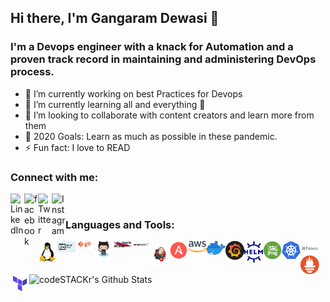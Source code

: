 ## Hi there, I'm Gangaram Dewasi 👋

### I'm a Devops engineer with a knack for Automation and a proven track record in maintaining and administering DevOps process.
- 🔭 I’m currently working on best Practices for Devops
- 🌱 I’m currently learning all and everything 🤣
- 👯 I’m looking to collaborate with content creators and learn more from them
- 🥅 2020 Goals: Learn as much as possible in these pandemic. 
- ⚡ Fun fact: I love to READ 

### Connect with me:

[<img align="left" alt="LinkedIn" width="22px" src="https://cdn.jsdelivr.net/npm/simple-icons@v3/icons/linkedin.svg" />][linkedin]
[<img align="left" alt="facebook" width="22px" src="https://cdn.jsdelivr.net/npm/simple-icons@3.3.0/icons/facebook.svg" />][facebook]
[<img align="left" alt="Twitter" width="22px" src="https://cdn.jsdelivr.net/npm/simple-icons@v3/icons/twitter.svg" />][twitter]
[<img align="left" alt="Instagram" width="22px" src="https://cdn.jsdelivr.net/npm/simple-icons@v3/icons/instagram.svg" />][instagram]

<br />

### Languages and Tools:


[<img align="left" alt="Unix" width="30px" src="https://raw.githubusercontent.com/GangaramD/GangaramD/master/Tools_icons/linux.png" />][unix_shell_playlist]
[<img align="left" alt="Unix" width="30px" src="https://raw.githubusercontent.com/GangaramD/GangaramD/master/Tools_icons/shell.jpg" />][unix_shell_playlist]
[<img align="left" alt="Unix" width="30px" src="https://raw.githubusercontent.com/GangaramD/GangaramD/master/Tools_icons/git.png" />][interview]
[<img align="left" alt="Unix" width="30px" src="https://raw.githubusercontent.com/GangaramD/GangaramD/master/Tools_icons/github.png" />][endtoend]
[<img align="left" alt="Unix" width="30px" src="https://raw.githubusercontent.com/GangaramD/GangaramD/master/Tools_icons/maven.jpg" />][maven]
[<img align="left" alt="Unix" width="30px" src="https://raw.githubusercontent.com/GangaramD/GangaramD/master/Tools_icons/sonarqube.png" />][endtoend]
[<img align="left" alt="Unix" width="30px" src="https://raw.githubusercontent.com/GangaramD/GangaramD/master/Tools_icons/jenkins.png" />][jenkins]
[<img align="left" alt="Unix" width="30px" src="https://raw.githubusercontent.com/GangaramD/GangaramD/master/Tools_icons/Ansible.png" />][ansible]
[<img align="left" alt="Unix" width="30px" src="https://raw.githubusercontent.com/GangaramD/GangaramD/master/Tools_icons/aws.png" />][endtoend]
[<img align="left" alt="Unix" width="30px" src="https://raw.githubusercontent.com/GangaramD/GangaramD/master/Tools_icons/docker.png" />][dockerplaylist]
[<img align="left" alt="Unix" width="30px" src="https://raw.githubusercontent.com/GangaramD/GangaramD/master/Tools_icons/grafana.png" />][endtoend]
[<img align="left" alt="Unix" width="30px" src="https://raw.githubusercontent.com/GangaramD/GangaramD/master/Tools_icons/helm.png" />][helm]
[<img align="left" alt="Unix" width="30px" src="https://raw.githubusercontent.com/GangaramD/GangaramD/master/Tools_icons/jfrog.png" />][endtoend]
[<img align="left" alt="Unix" width="30px" src="https://raw.githubusercontent.com/GangaramD/GangaramD/master/Tools_icons/kubernetes.png" />][kubernetesplaylist]
[<img align="left" alt="Unix" width="30px" src="https://raw.githubusercontent.com/GangaramD/GangaramD/master/Tools_icons/nexus.png" />][kubernetesplaylist]
[<img align="left" alt="Unix" width="30px" src="https://raw.githubusercontent.com/GangaramD/GangaramD/master/Tools_icons/prometheus.png" />][prometheus]
[<img align="left" alt="Unix" width="30px" src="https://raw.githubusercontent.com/GangaramD/GangaramD/master/Tools_icons/teraform.png" />][kubernetesplaylist]


<br />
<br />



<img align="left" alt="codeSTACKr's Github Stats" src="https://github-readme-stats.vercel.app/api?username=GangaramD&show_icons=true&hide_border=true" />

[facebook]: https://www.facebook.com/ram.dewasi
[twitter]: https://twitter.com/Gangaram136
[instagram]: https://www.instagram.com/ram_dewasi/
[linkedin]: https://www.linkedin.com/in/gangaram-dewasi-93970410b/
[unix_shell_playlist]: https://www.youtube.com/watch?v=IxApf1YtkJU&list=PLLYW3zEOaqlIwDc-5GnP74PUIo0nrnYgg
[dockerplaylist]: https://www.youtube.com/watch?v=GOJ5ICKyzoA&list=PLLYW3zEOaqlKjN4o2FyD7lQGD1i0rzKgF
[kubernetesplaylist]: https://www.youtube.com/watch?v=OiOjZjtXsnY&list=PLLYW3zEOaqlLrc4VGtUuInis1N30e3PIm
[prometheus]: https://www.youtube.com/watch?v=hEa_QbFlNnM&list=PLLYW3zEOaqlKhRCWqFE7iLRSh3XEFP5gj
[interview]: https://www.youtube.com/watch?v=i7YJesoeWFI&list=PLLYW3zEOaqlLShAk9pd4FQ34KOpY7EJAq
[maven]: https://www.youtube.com/watch?v=Q4m3koo2PQ8&list=PLLYW3zEOaqlJmSDMj3KT7pbWuly8yhyVu
[helm]: https://www.youtube.com/watch?v=gbUBTTXuQwI&list=PLLYW3zEOaqlKYku0piyzzLFGpR9VpPvXR
[monitoring]: https://www.youtube.com/watch?v=EWFJem7GUAc&list=PLLYW3zEOaqlKnV1WP6FqtmbdeZVCA9RbR
[ansible]: https://www.youtube.com/watch?v=tl0aT4-XrZ8&list=PLLYW3zEOaqlJqHktlXHCVzBTmcpL-izFq
[jenkins]: https://www.youtube.com/watch?v=d6BU8LBc9Ow&list=PLLYW3zEOaqlKmPyhjIrT4RmmQDQYYrTjk
[git]: https://www.youtube.com/watch?v=nmMAwnd_2sw&list=PLLYW3zEOaqlKUfyVXBcitHTMul3XcfhoZ
[endtoend]: https://www.youtube.com/watch?v=fsvjTekaQVE&list=PLLYW3zEOaqlICpMHCGAKG2V-SwX1aZCH5
